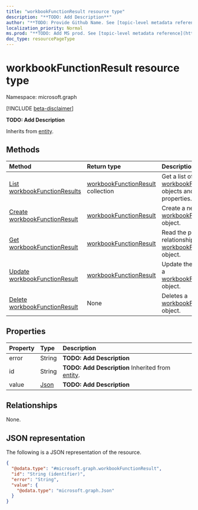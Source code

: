 ```yaml
---
title: "workbookFunctionResult resource type"
description: "**TODO: Add Description**"
author: "**TODO: Provide Github Name. See [topic-level metadata reference](https://msgo.azurewebsites.net/add/document/guidelines/metadata.html#topic-level-metadata)**"
localization_priority: Normal
ms.prod: "**TODO: Add MS prod. See [topic-level metadata reference](https://msgo.azurewebsites.net/add/document/guidelines/metadata.html#topic-level-metadata)**"
doc_type: resourcePageType
---
```


# workbookFunctionResult resource type

Namespace: microsoft.graph

[!INCLUDE [beta-disclaimer](../../includes/beta-disclaimer.md)]

**TODO: Add Description**


Inherits from [entity](../resources/entity.md).

## Methods
|Method|Return type|Description|
|:---|:---|:---|
|[List workbookFunctionResults](../api/workbookfunctionresult-list.md)|[workbookFunctionResult](../resources/workbookfunctionresult.md) collection|Get a list of the [workbookFunctionResult](../resources/workbookfunctionresult.md) objects and their properties.|
|[Create workbookFunctionResult](../api/workbookfunctionresult-create.md)|[workbookFunctionResult](../resources/workbookfunctionresult.md)|Create a new [workbookFunctionResult](../resources/workbookfunctionresult.md) object.|
|[Get workbookFunctionResult](../api/workbookfunctionresult-get.md)|[workbookFunctionResult](../resources/workbookfunctionresult.md)|Read the properties and relationships of a [workbookFunctionResult](../resources/workbookfunctionresult.md) object.|
|[Update workbookFunctionResult](../api/workbookfunctionresult-update.md)|[workbookFunctionResult](../resources/workbookfunctionresult.md)|Update the properties of a [workbookFunctionResult](../resources/workbookfunctionresult.md) object.|
|[Delete workbookFunctionResult](../api/workbookfunctionresult-delete.md)|None|Deletes a [workbookFunctionResult](../resources/workbookfunctionresult.md) object.|

## Properties
|Property|Type|Description|
|:---|:---|:---|
|error|String|**TODO: Add Description**|
|id|String|**TODO: Add Description** Inherited from [entity](../resources/entity.md).|
|value|[Json](../resources/json.md)|**TODO: Add Description**|

## Relationships
None.

## JSON representation
The following is a JSON representation of the resource.
<!-- {
  "blockType": "resource",
  "keyProperty": "id",
  "@odata.type": "microsoft.graph.workbookFunctionResult",
  "baseType": "microsoft.graph.entity",
  "openType": false
}
-->
``` json
{
  "@odata.type": "#microsoft.graph.workbookFunctionResult",
  "id": "String (identifier)",
  "error": "String",
  "value": {
    "@odata.type": "microsoft.graph.Json"
  }
}
```

